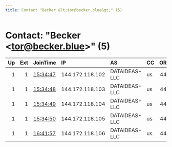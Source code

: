 ```yaml
---
title: Contact "Becker &lt;tor@becker.blue&gt;" (5)
---
```


# Contact: "Becker &lt;tor@becker.blue&gt;" (5)

|   Up |   Ext | JoinTime                                                                                              | IP              | AS            | CC   |   ORp |   Dirp | OS    | Version   | Nickname   |   eFamMembers |
|-----:|------:|:------------------------------------------------------------------------------------------------------|:----------------|:--------------|:-----|------:|-------:|:------|:----------|:-----------|--------------:|
|    1 |     1 | [15:34:47](https://nusenu.github.io/OrNetStats/w/relay/2E508787F12319664E12F0A320612F8AA4844A62.html) | 144.172.118.102 | DATAIDEAS-LLC | us   |   443 |      0 | Linux | 0.4.7.10  | Becker     |            15 |
|    1 |     1 | [15:34:48](https://nusenu.github.io/OrNetStats/w/relay/C67F01F01C9D2D5091000BB75451BA666394427B.html) | 144.172.118.103 | DATAIDEAS-LLC | us   |   443 |      0 | Linux | 0.4.7.10  | Becker     |            15 |
|    1 |     1 | [15:34:49](https://nusenu.github.io/OrNetStats/w/relay/02A3DF5EF55B79638906AB64E6D5A9F4581CCEF7.html) | 144.172.118.104 | DATAIDEAS-LLC | us   |   443 |      0 | Linux | 0.4.7.10  | Becker     |            15 |
|    1 |     1 | [15:34:50](https://nusenu.github.io/OrNetStats/w/relay/1C183898E357EC6831297C9148E5D7584D82610E.html) | 144.172.118.105 | DATAIDEAS-LLC | us   |   443 |      0 | Linux | 0.4.7.10  | Becker     |            15 |
|    1 |     1 | [16:41:57](https://nusenu.github.io/OrNetStats/w/relay/60B48271C4AA962FF7C79DB394560A2C367CDCA7.html) | 144.172.118.106 | DATAIDEAS-LLC | us   |   443 |      0 | Linux | 0.4.7.10  | Becker     |            15 |
